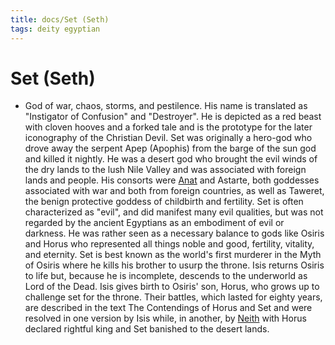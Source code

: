 ```yaml
---
title: docs/Set (Seth)
tags: deity egyptian
---
```


# Set (Seth)
- God of war, chaos, storms, and pestilence. His name is translated as "Instigator of Confusion" and "Destroyer". He is depicted as a red beast with cloven hooves and a forked tale and is the prototype for the later iconography of the Christian Devil. Set was originally a hero-god who drove away the serpent Apep (Apophis) from the barge of the sun god and killed it nightly. He was a desert god who brought the evil winds of the dry lands to the lush Nile Valley and was associated with foreign lands and people. His consorts were [Anat](Anat.md) and Astarte, both goddesses associated with war and both from foreign countries, as well as Taweret, the benign protective goddess of childbirth and fertility. Set is often characterized as "evil", and did manifest many evil qualities, but was not regarded by the ancient Egyptians as an embodiment of evil or darkness. He was rather seen as a necessary balance to gods like Osiris and Horus who represented all things noble and good, fertility, vitality, and eternity. Set is best known as the world's first murderer in the Myth of Osiris where he kills his brother to usurp the throne. Isis returns Osiris to life but, because he is incomplete, descends to the underworld as Lord of the Dead. Isis gives birth to Osiris' son, Horus, who grows up to challenge set for the throne. Their battles, which lasted for eighty years, are described in the text The Contendings of Horus and Set and were resolved in one version by Isis while, in another, by [Neith](Neith.md) with Horus declared rightful king and Set banished to the desert lands.